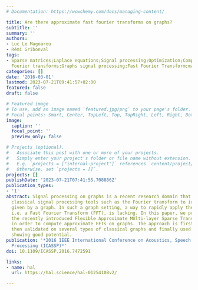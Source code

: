 ```yaml
---
# Documentation: https://wowchemy.com/docs/managing-content/

title: Are there approximate fast fourier transforms on graphs?
subtitle: ''
summary: ''
authors:
- Luc Le Magoarou
- Rémi Gribonval
tags:
- Sparse matrices;Laplace equations;Signal processing;Optimization;Complexity theory;Fast
  Fourier transforms;Graphs signal processing;Fast Fourier Transform;matrix factorization
categories: []
date: '2016-03-01'
lastmod: 2023-07-21T09:41:57+02:00
featured: false
draft: false

# Featured image
# To use, add an image named `featured.jpg/png` to your page's folder.
# Focal points: Smart, Center, TopLeft, Top, TopRight, Left, Right, BottomLeft, Bottom, BottomRight.
image:
  caption: ''
  focal_point: ''
  preview_only: false

# Projects (optional).
#   Associate this post with one or more of your projects.
#   Simply enter your project's folder or file name without extension.
#   E.g. `projects = ["internal-project"]` references `content/project/deep-learning/index.md`.
#   Otherwise, set `projects = []`.
projects: []
publishDate: '2023-07-21T07:41:55.708886Z'
publication_types:
- '1'
abstract: Signal processing on graphs is a recent research domain that seeks to extend
  classical signal processing tools such as the Fourier transform to irregular domains
  given by a graph. In such a graph setting, a way to rapidly apply the Fourier transform,
  i.e. a Fast Fourier Transform (FFT), is lacking. In this paper, we propose to leverage
  the recently introduced Flexible Approximate MUlti-layer Sparse Transforms (FAST)
  in order to compute approximate FFTs on graphs. The approach is first described,
  then validated on several types of classical graphs and finally used for fast filtering,
  showing good potential.
publication: '*2016 IEEE International Conference on Acoustics, Speech and Signal
  Processing (ICASSP)*'
doi: 10.1109/ICASSP.2016.7472591

links:
- name: hal
  url: https://hal.science/hal-01254108v2/

---
```

